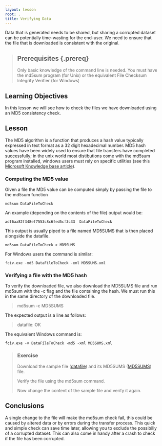 ```yaml
---
layout: lesson
root: .
title: Verifying Data
---
```


Data that is generated needs to be shared, but sharing a corrupted dataset can be potentially time-wasting for the end-user. We need to ensure that the file that is downloaded is consistent with the original.


> ## Prerequisites {.prereq}
>
> Only basic knowledge of the command line is needed.
>You must have the md5sum program (for Unix) or the equivalent File Checksum Integrity Verifier (for Windows)

## Learning Objectives 
In this lesson we will see how to check the files we have downloaded using an MD5 consistency check.


## Lesson 
The MD5 algorithm is a function that produces a hash value typically expressed in text format as a 32 digit hexadecimal number. MD5 hash values have been widely used to ensure that file transfers have completed successfully; in the unix world most distibutions come with the md5sum program installed, windows users must rely on specific utilities (see this [Microsoft Knowledge base article](https://support.microsoft.com/en-us/kb/841290)).
 
### Computing the MD5 value
Given a file the MD5 value can be computed simply by passing the file to the md5sum function

```
md5sum DataFileToCheck
```

An example (depending on the contents of the file) output would be:
```
adf6aa82f348ef7553c8c6fed5cf3c33  DataFileToCheck
```

This output is usually piped to a file named MD5SUMS that is then placed alongside the datafile.

```
md5sum DataFileToCheck > MD5SUMS
```

For Windows users the command is similar:
```
fciv.exe -md5 DataFileToCheck -xml MD5SUMS.xml
```

### Verifying a file with the MD5 hash
To verify the downloaded file, we also download the MD5SUMS file and run md5sum with the -c flag and the file containing the hash. We must run this in the same directory of the downloaded file.

> 
>md5sum -c MD5SUMS
> 
 
The expected output is a line as follows:

> datafile: OK

The equivalent Windows command is:
```
fciv.exe -v DataFileToCheck -md5 -xml MD5SUMS.xml
```


> ### Exercise
> Download the sample file ([datafile](../../data-genomics/datafile)) and its MD5SUMS ([MD5SUMS](../../data-genomics/MD5SUMS)) file.
> 
> Verify the file using the md5sum command.
>  
> Now change the content of the sample file and verify it again.
> 

## Conclusions
A single change to the file will make the md5sum check fail, this could be caused by altered data or by errors during the transfer process. This quick and simple check can save time later, allowing you to exclude the possibiliy of a corrupted dataset.
This can also come in handy after a crash to check if the file has been corrupted.